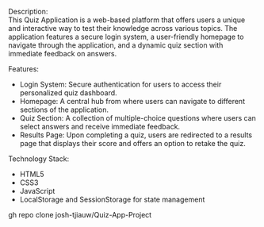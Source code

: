 Description: <br>
This Quiz Application is a web-based platform that offers users a unique and interactive way to test their knowledge across various topics. 
The application features a secure login system, a user-friendly homepage to navigate through the application, and a dynamic quiz section with immediate feedback on answers.

Features: <br>
* Login System: Secure authentication for users to access their personalized quiz dashboard.<br>
* Homepage: A central hub from where users can navigate to different sections of the application.<br>
* Quiz Section: A collection of multiple-choice questions where users can select answers and receive immediate feedback.<br>
* Results Page: Upon completing a quiz, users are redirected to a results page that displays their score and offers an option to retake the quiz.<br>

Technology Stack: <br>
* HTML5
* CSS3
* JavaScript
* LocalStorage and SessionStorage for state management

gh repo clone josh-tjiauw/Quiz-App-Project

